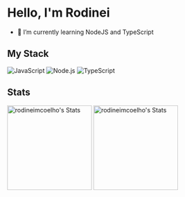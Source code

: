 # Hello, I'm Rodinei

- 🌱 I’m currently learning NodeJS and TypeScript

## My Stack
![JavaScript](https://img.shields.io/badge/-JavaScript-000?style=for-the-badge&logo=javascript)
![Node.js](https://img.shields.io/badge/-Node.js-000?style=for-the-badge&logo=node.js)
![TypeScript](https://img.shields.io/badge/-TypeScript-000?style=for-the-badge&logo=typescript)

## Stats
<div>
  <img height="195px" src="https://github-readme-stats.vercel.app/api/?username=rodineimcoelho&theme=vision-friendly-dark&show_icons=true&hide_border=true&count_private=true" alt="rodineimcoelho's Stats">
  <img height="195px" src="https://github-readme-stats.vercel.app/api/top-langs?username=rodineimcoelho&theme=vision-friendly-dark&show_icons=true&hide_border=true&layout=compact" alt="rodineimcoelho's Stats">
</div>
<!--
**rodineimcoelho/rodineimcoelho** is a ✨ _special_ ✨ repository because its `README.md` (this file) appears on your GitHub profile.

Here are some ideas to get you started:

- 🔭 I’m currently working on ...
- 🌱 I’m currently learning ...
- 👯 I’m looking to collaborate on ...
- 🤔 I’m looking for help with ...
- 💬 Ask me about ...
- 📫 How to reach me: ...
- 😄 Pronouns: ...
- ⚡ Fun fact: ...
-->
